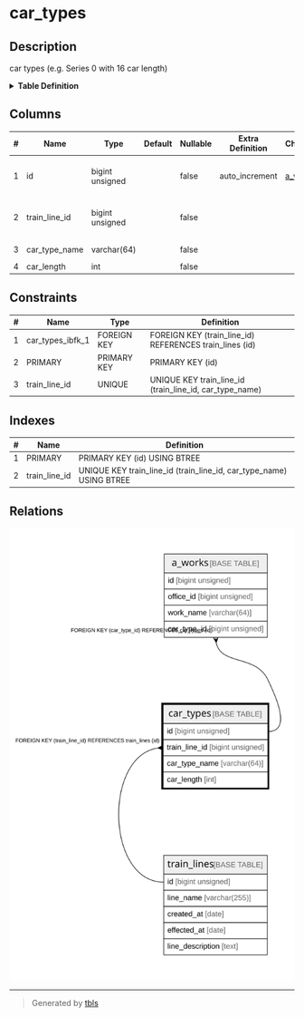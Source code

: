 # car_types

## Description

car types (e.g. Series 0 with 16 car length)

<details>
<summary><strong>Table Definition</strong></summary>

```sql
CREATE TABLE `car_types` (
  `id` bigint unsigned NOT NULL AUTO_INCREMENT COMMENT 'counter to identify each record',
  `train_line_id` bigint unsigned NOT NULL COMMENT 'line id that has this car type',
  `car_type_name` varchar(64) NOT NULL COMMENT 'car type name',
  `car_length` int NOT NULL COMMENT 'car length',
  PRIMARY KEY (`id`),
  UNIQUE KEY `train_line_id` (`train_line_id`,`car_type_name`),
  CONSTRAINT `car_types_ibfk_1` FOREIGN KEY (`train_line_id`) REFERENCES `train_lines` (`id`) ON DELETE CASCADE
) ENGINE=InnoDB AUTO_INCREMENT=[Redacted by tbls] DEFAULT CHARSET=utf8mb4 COLLATE=utf8mb4_0900_ai_ci COMMENT='car types (e.g. Series 0 with 16 car length)'
```

</details>

## Columns

| # | Name | Type | Default | Nullable | Extra Definition | Children | Parents | Comment |
| - | ---- | ---- | ------- | -------- | ---------------- | -------- | ------- | ------- |
| 1 | id | bigint unsigned |  | false | auto_increment | [a_works](a_works.md) |  | counter to identify each record |
| 2 | train_line_id | bigint unsigned |  | false |  |  | [train_lines](train_lines.md) | line id that has this car type |
| 3 | car_type_name | varchar(64) |  | false |  |  |  | car type name |
| 4 | car_length | int |  | false |  |  |  | car length |

## Constraints

| # | Name | Type | Definition |
| - | ---- | ---- | ---------- |
| 1 | car_types_ibfk_1 | FOREIGN KEY | FOREIGN KEY (train_line_id) REFERENCES train_lines (id) |
| 2 | PRIMARY | PRIMARY KEY | PRIMARY KEY (id) |
| 3 | train_line_id | UNIQUE | UNIQUE KEY train_line_id (train_line_id, car_type_name) |

## Indexes

| # | Name | Definition |
| - | ---- | ---------- |
| 1 | PRIMARY | PRIMARY KEY (id) USING BTREE |
| 2 | train_line_id | UNIQUE KEY train_line_id (train_line_id, car_type_name) USING BTREE |

## Relations

![er](car_types.svg)

---

> Generated by [tbls](https://github.com/k1LoW/tbls)
